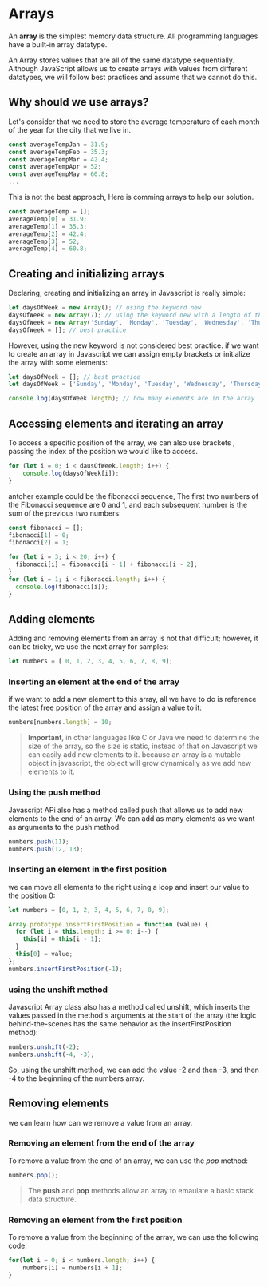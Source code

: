 # Arrays

An **array** is the simplest memory data structure. All programming languages have a built-in array datatype.

An Array stores values that are all of the same datatype sequentially. Although JavaScript allows us to create arrays with values from different datatypes, we will follow best practices and assume that we cannot do this.

## Why should we use arrays?

Let's consider that we need to store the average temperature of each month of the year for the city that we live in.

```javascript
const averageTempJan = 31.9;
const averageTempFeb = 35.3;
const averageTempMar = 42.4;
const averageTempApr = 52;
const averageTempMay = 60.8;
...
```

This is not the best approach, Here is comming arrays to help our solution.

```javascript
const averageTemp = [];
averageTemp[0] = 31.9;
averageTemp[1] = 35.3;
averageTemp[2] = 42.4;
averageTemp[3] = 52;
averageTemp[4] = 60.8;
```

## Creating and initializing arrays

Declaring, creating and initializing an array in Javascript is really simple:

```javascript
let daysOfWeek = new Array(); // using the keyword new
daysOfWeek = new Array(7); // using the keyword new with a length of the array
daysOfWeek = new Array('Sunday', 'Monday', 'Tuesday', 'Wednesday', 'Thursday', 'Friday', 'Saturday'); // pass the elements directly to its constructor
daysOfWeek = []; // best practice
```

However, using the new keyword is not considered best practice. if we want to create an array in Javascript we can assign empty brackets or initialize the array with some elements:

```javascript
let daysOfWeek = []; // best practice
let daysOfWeek = ['Sunday', 'Monday', 'Tuesday', 'Wednesday', 'Thursday', 'Friday', 'Saturday']; // best practice with some elements

console.log(daysOfWeek.length); // how many elements are in the array
```

## Accessing elements and iterating an array

To access a specific position of the array, we can also use brackets , passing the index of the position we would like to access.

```javascript
for (let i = 0; i < dausOfWeek.length; i++) {
    console.log(daysOfWeek[i]);
}
```

antoher example could be the fibonacci sequence, The first two numbers of the Fibonacci sequence are 0 and 1, and each subsequent number is the sum of the previous two numbers:

```javascript
const fibonacci = [];
fibonacci[1] = 0;
fibonacci[2] = 1;

for (let i = 3; i < 20; i++) {
  fibonacci[i] = fibonacci[i - 1] + fibonacci[i - 2];
}
for (let i = 1; i < fibonacci.length; i++) {
  console.log(fibonacci[i]);
}
```

## Adding elements

Adding and removing elements from an array is not that difficult; however, it can be tricky, we use the next array for samples:

```javascript
let numbers = [ 0, 1, 2, 3, 4, 5, 6, 7, 8, 9];
```

### Inserting an element at the end of the array

if we want to add a new element to this array, all we have to do is reference the latest free position of the array and assign a value to it:

```javascript
numbers[numbers.length] = 10;
```

> **Important**, in other languages like C or Java we need to determine the size of the array, so the size is static, instead of that on Javascript we can easily add new elements to it. because an array is a mutable object in javascript, the object will grow dynamically as we add new elements to it.

### Using the push method

Javascript APi also has a method called push that allows us to add new elements to the end of an array. We can add as many elements as we want as arguments to the push method:

```javascript
numbers.push(11);
numbers.push(12, 13);
```

### Inserting an element in the first position

we can move all elements to the right using a loop and insert our value to the position 0:

```javascript
let numbers = [0, 1, 2, 3, 4, 5, 6, 7, 8, 9];

Array.prototype.insertFirstPosition = function (value) {
  for (let i = this.length; i >= 0; i--) {
    this[i] = this[i - 1];
  }
  this[0] = value;
};
numbers.insertFirstPosition(-1);
```

### using the unshift method

Javascript Array class also has a method called unshift, which inserts the values passed in the method's arguments at the start of the array (the logic behind-the-scenes has the same behavior as the insertFirstPosition method):

```javascript
numbers.unshift(-2);
numbers.unshift(-4, -3);
```

So, using the unshift method, we can add the value -2 and then -3, and then -4 to the beginning of the numbers array.


## Removing elements

we can learn how can we remove a value from an array.

### Removing an element from the end of the array

To remove a value from the end of an array, we can use the *pop* method:

```javascript
numbers.pop();
```

> The **push** and **pop** methods allow an array to emaulate a basic stack data structure.

### Removing an element from the first position

To remove a value from the beginning of the array, we can use the following code:

```javascript
for(let i = 0; i < numbers.length; i++) {
    numbers[i] = numbers[i + 1];
}
```